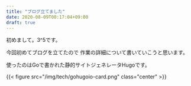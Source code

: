 ```yaml
---
title: "ブログ立てました"
date: 2020-08-09T00:17:04+09:00
draft: true
---
```


初めまして。3^5です。

今回初めてブログを立てたので
作業の詳細について書いていこうと思います。

使ったのはGoで書かれた静的サイトジェネレータHugoです。

{{< figure src="/img/tech/gohugoio-card.png" class="center" >}}

